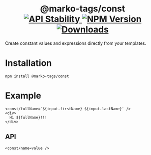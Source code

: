 <h1 align="center">
  <!-- Logo -->
  <br/>
  @marko-tags/const
	<br/>

  <!-- Stability -->
  <a href="https://nodejs.org/api/documentation.html#documentation_stability_index">
    <img src="https://img.shields.io/badge/stability-unstable-red.svg" alt="API Stability"/>
  </a>
  <!-- NPM Version -->
  <a href="https://npmjs.org/package/@marko-tags/const">
    <img src="https://img.shields.io/npm/v/@marko-tags/const.svg" alt="NPM Version"/>
  </a>
  <!-- Downloads -->
  <a href="https://npmjs.org/package/@marko-tags/const">
    <img src="https://img.shields.io/npm/dm/@marko-tags/const.svg" alt="Downloads"/>
  </a>
</h1>

Create constant values and expressions directly from your templates.

# Installation

```console
npm install @marko-tags/const
```

# Example

```marko
<const/fullName=`${input.firstName} ${input.lastName}` />
<div>
  Hi ${fullName}!!!
</div>
```

## API

```marko
<const/name=value />
```
